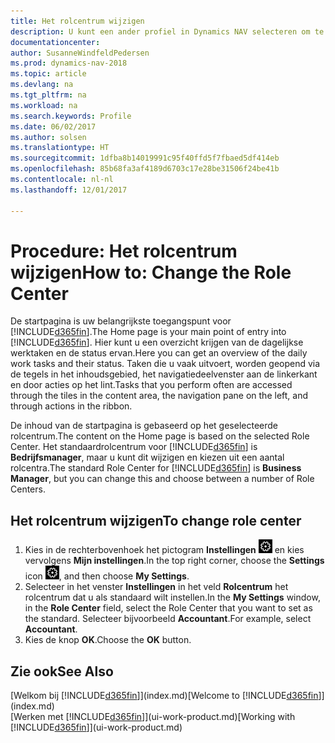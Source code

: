 ```yaml
---
title: Het rolcentrum wijzigen
description: U kunt een ander profiel in Dynamics NAV selecteren om te wijzigen wat u ziet op uw startpagina.
documentationcenter: 
author: SusanneWindfeldPedersen
ms.prod: dynamics-nav-2018
ms.topic: article
ms.devlang: na
ms.tgt_pltfrm: na
ms.workload: na
ms.search.keywords: Profile
ms.date: 06/02/2017
ms.author: solsen
ms.translationtype: HT
ms.sourcegitcommit: 1dfba8b14019991c95f40ffd5f7fbaed5df414eb
ms.openlocfilehash: 85b68fa3af4189d6703c17e28be31506f24be41b
ms.contentlocale: nl-nl
ms.lasthandoff: 12/01/2017

---
```

# <a name="how-to-change-the-role-center"></a><span data-ttu-id="1d2ae-103">Procedure: Het rolcentrum wijzigen</span><span class="sxs-lookup"><span data-stu-id="1d2ae-103">How to: Change the Role Center</span></span>
<span data-ttu-id="1d2ae-104">De startpagina is uw belangrijkste toegangspunt voor [!INCLUDE[d365fin](includes/d365fin_md.md)].</span><span class="sxs-lookup"><span data-stu-id="1d2ae-104">The Home page is your main point of entry into [!INCLUDE[d365fin](includes/d365fin_md.md)].</span></span> <span data-ttu-id="1d2ae-105">Hier kunt u een overzicht krijgen van de dagelijkse werktaken en de status ervan.</span><span class="sxs-lookup"><span data-stu-id="1d2ae-105">Here you can get an overview of the daily work tasks and their status.</span></span> <span data-ttu-id="1d2ae-106">Taken die u vaak uitvoert, worden geopend via de tegels in het inhoudsgebied, het navigatiedeelvenster aan de linkerkant en door acties op het lint.</span><span class="sxs-lookup"><span data-stu-id="1d2ae-106">Tasks that you perform often are accessed through the tiles in the content area, the navigation pane on the left, and through actions in the ribbon.</span></span>

<span data-ttu-id="1d2ae-107">De inhoud van de startpagina is gebaseerd op het geselecteerde rolcentrum.</span><span class="sxs-lookup"><span data-stu-id="1d2ae-107">The content on the Home page is based on the selected Role Center.</span></span> <span data-ttu-id="1d2ae-108">Het standaardrolcentrum voor [!INCLUDE[d365fin](includes/d365fin_md.md)] is **Bedrijfsmanager**, maar u kunt dit wijzigen en kiezen uit een aantal rolcentra.</span><span class="sxs-lookup"><span data-stu-id="1d2ae-108">The standard Role Center for [!INCLUDE[d365fin](includes/d365fin_md.md)] is **Business Manager**, but you can change this and choose between a number of Role Centers.</span></span>

## <a name="to-change-role-center"></a><span data-ttu-id="1d2ae-109">Het rolcentrum wijzigen</span><span class="sxs-lookup"><span data-stu-id="1d2ae-109">To change role center</span></span>
1. <span data-ttu-id="1d2ae-110">Kies in de rechterbovenhoek het pictogram **Instellingen** ![Instellingen](media/ui-experience/settings_icon_small.png "pictogram Instellingen voor rolcentrum") en kies vervolgens **Mijn instellingen**.</span><span class="sxs-lookup"><span data-stu-id="1d2ae-110">In the top right corner, choose the **Settings** icon ![Settings](media/ui-experience/settings_icon_small.png "Settings icon for role center"), and then choose **My Settings**.</span></span>
2. <span data-ttu-id="1d2ae-111">Selecteer in het venster **Instellingen** in het veld **Rolcentrum** het rolcentrum dat u als standaard wilt instellen.</span><span class="sxs-lookup"><span data-stu-id="1d2ae-111">In the **My Settings** window, in the **Role Center** field, select the Role Center that you want to set as the standard.</span></span> <span data-ttu-id="1d2ae-112">Selecteer bijvoorbeeld **Accountant**.</span><span class="sxs-lookup"><span data-stu-id="1d2ae-112">For example, select **Accountant**.</span></span>
3. <span data-ttu-id="1d2ae-113">Kies de knop **OK**.</span><span class="sxs-lookup"><span data-stu-id="1d2ae-113">Choose the **OK** button.</span></span>

## <a name="see-also"></a><span data-ttu-id="1d2ae-114">Zie ook</span><span class="sxs-lookup"><span data-stu-id="1d2ae-114">See Also</span></span>
<span data-ttu-id="1d2ae-115">[Welkom bij [!INCLUDE[d365fin](includes/d365fin_md.md)]](index.md)</span><span class="sxs-lookup"><span data-stu-id="1d2ae-115">[Welcome to [!INCLUDE[d365fin](includes/d365fin_md.md)]](index.md)</span></span>  
<span data-ttu-id="1d2ae-116">[Werken met [!INCLUDE[d365fin](includes/d365fin_md.md)]](ui-work-product.md)</span><span class="sxs-lookup"><span data-stu-id="1d2ae-116">[Working with [!INCLUDE[d365fin](includes/d365fin_md.md)]](ui-work-product.md)</span></span>  

